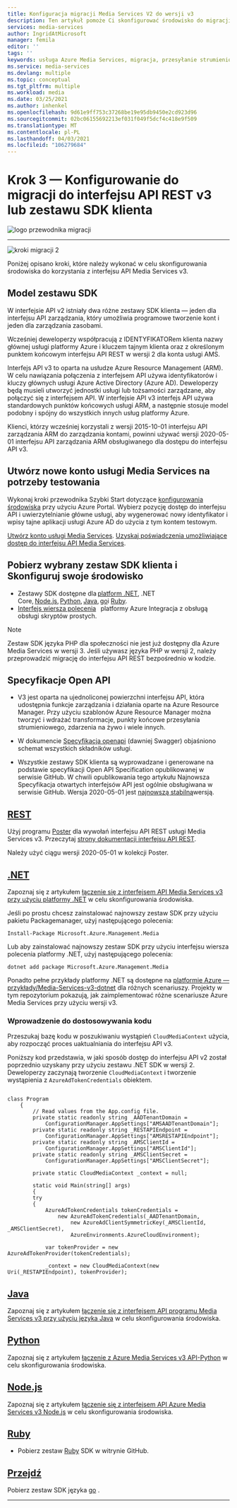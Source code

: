 ```yaml
---
title: Konfiguracja migracji Media Services V2 do wersji v3
description: Ten artykuł pomoże Ci skonfigurować środowisko do migracji z Azure Media Services V2 do wersji v3.
services: media-services
author: IngridAtMicrosoft
manager: femila
editor: ''
tags: ''
keywords: usługa Azure Media Services, migracja, przesyłanie strumieniowe, transmisja, na żywo, zestaw SDK
ms.service: media-services
ms.devlang: multiple
ms.topic: conceptual
ms.tgt_pltfrm: multiple
ms.workload: media
ms.date: 03/25/2021
ms.author: inhenkel
ms.openlocfilehash: 9d61e9ff753c37268be19e95db9450e2cd923d96
ms.sourcegitcommit: 02bc06155692213ef031f049f5dcf4c418e9f509
ms.translationtype: MT
ms.contentlocale: pl-PL
ms.lasthandoff: 04/03/2021
ms.locfileid: "106279684"
---
```

# <a name="step-3---set-up-to-migrate-to-the-v3-rest-api-or-client-sdk"></a>Krok 3 — Konfigurowanie do migracji do interfejsu API REST v3 lub zestawu SDK klienta

![logo przewodnika migracji](./media/migration-guide/azure-media-services-logo-migration-guide.svg)

<hr color="#5ea0ef" size="10">

![kroki migracji 2](./media/migration-guide/steps-3.svg)

Poniżej opisano kroki, które należy wykonać w celu skonfigurowania środowiska do korzystania z interfejsu API Media Services v3.

## <a name="sdk-model"></a>Model zestawu SDK

W interfejsie API v2 istniały dwa różne zestawy SDK klienta — jeden dla interfejsu API zarządzania, który umożliwia programowe tworzenie kont i jeden dla zarządzania zasobami.

Wcześniej deweloperzy współpracują z IDENTYFIKATORem klienta nazwy głównej usługi platformy Azure i kluczem tajnym klienta oraz z określonym punktem końcowym interfejsu API REST w wersji 2 dla konta usługi AMS.

Interfejs API v3 to oparta na usłudze Azure Resource Management (ARM). W celu nawiązania połączenia z interfejsem API używa identyfikatorów i kluczy głównych usługi Azure Active Directory (Azure AD). Deweloperzy będą musieli utworzyć jednostki usługi lub tożsamości zarządzane, aby połączyć się z interfejsem API. W interfejsie API v3 interfejs API używa standardowych punktów końcowych usługi ARM, a następnie stosuje model podobny i spójny do wszystkich innych usług platformy Azure.

Klienci, którzy wcześniej korzystali z wersji 2015-10-01 interfejsu API zarządzania ARM do zarządzania kontami, powinni używać wersji 2020-05-01 interfejsu API zarządzania ARM obsługiwanego dla dostępu do interfejsu API v3.

## <a name="create-a-new-media-services-account-for-testing"></a>Utwórz nowe konto usługi Media Services na potrzeby testowania

Wykonaj kroki przewodnika Szybki Start dotyczące [konfigurowania środowiska](setup-azure-subscription-how-to.md?tabs=portal) przy użyciu Azure Portal. Wybierz pozycję dostęp do interfejsu API i uwierzytelnianie główne usługi, aby wygenerować nowy identyfikator i wpisy tajne aplikacji usługi Azure AD do użycia z tym kontem testowym.

[Utwórz konto usługi Media Services](account-create-how-to.md?tabs=portal).
[Uzyskaj poświadczenia umożliwiające dostęp do interfejsu API Media Services](access-api-howto.md?tabs=portal).

## <a name="download-client-sdk-of-your-choice-and-set-up-your-environment"></a>Pobierz wybrany zestaw SDK klienta i Skonfiguruj swoje środowisko

- Zestawy SDK dostępne dla [platform .NET](/dotnet/api/overview/azure/mediaservices/management), .NET Core, [Node.js](/javascript/api/overview/azure/mediaservices/management), [Python](/python/api/overview/azure/mediaservices/management), [Java](/java/api/overview/azure/mediaservices/management), [go](https://godoc.org/github.com/Azure/azure-sdk-for-go/services/mediaservices/mgmt/2018-07-01/media)i [Ruby](https://github.com/Azure/azure-sdk-for-ruby/blob/master/README.md).
- [Interfejs wiersza polecenia](/cli/azure/ams)   platformy Azure Integracja z obsługą obsługi skryptów prostych.

> [!NOTE]
> Zestaw SDK języka PHP dla społeczności nie jest już dostępny dla Azure Media Services w wersji 3. Jeśli używasz języka PHP w wersji 2, należy przeprowadzić migrację do interfejsu API REST bezpośrednio w kodzie.

## <a name="open-api-specifications"></a>Specyfikacje Open API

- V3 jest oparta na ujednoliconej powierzchni interfejsu API, która udostępnia funkcje zarządzania i działania oparte na Azure Resource Manager. Przy użyciu szablonów Azure Resource Manager można tworzyć i wdrażać transformacje, punkty końcowe przesyłania strumieniowego, zdarzenia na żywo i wiele innych.

- W dokumencie [Specyfikacja openapi](https://github.com/Azure/azure-rest-api-specs/tree/master/specification/mediaservices/resource-manager/Microsoft.Media/stable/2020-05-01) (dawniej Swagger) objaśniono schemat wszystkich składników usługi.

- Wszystkie zestawy SDK klienta są wyprowadzane i generowane na podstawie specyfikacji Open API Specification opublikowanej w serwisie GitHub. W chwili opublikowania tego artykułu Najnowsza Specyfikacja otwartych interfejsów API jest ogólnie obsługiwana w serwisie GitHub. Wersja 2020-05-01 jest [najnowszą stabilną](https://github.com/Azure/azure-rest-api-specs/tree/master/specification/mediaservices/resource-manager/Microsoft.Media/stable/2020-05-01)wersją.

## <a name="rest"></a>[REST](#tab/rest)

Użyj programu [Poster](./setup-postman-rest-how-to.md) dla wywołań interfejsu API REST usługi Media Services v3.
Przeczytaj [strony dokumentacji interfejsu API REST](/rest/api/media/).

Należy użyć ciągu wersji 2020-05-01 w kolekcji Poster.

## <a name="net"></a>[.NET](#tab/net)

Zapoznaj się z artykułem [łączenie się z interfejsem API Media Services v3 przy użyciu platformy .NET](configure-connect-dotnet-howto.md) w celu skonfigurowania środowiska.

Jeśli po prostu chcesz zainstalować najnowszy zestaw SDK przy użyciu pakietu Packagemanager, użyj następującego polecenia:

```Install-Package Microsoft.Azure.Management.Media```

Lub aby zainstalować najnowszy zestaw SDK przy użyciu interfejsu wiersza polecenia platformy .NET, użyj następującego polecenia:

```dotnet add package Microsoft.Azure.Management.Media```

Ponadto pełne przykłady platformy .NET są dostępne na [platformie Azure — przykłady/Media-Services-v3-dotnet](https://github.com/Azure-Samples/media-services-v3-dotnet) dla różnych scenariuszy. Projekty w tym repozytorium pokazują, jak zaimplementować różne scenariusze Azure Media Services przy użyciu wersji v3.

### <a name="get-started-adjusting-your-code"></a>Wprowadzenie do dostosowywania kodu

Przeszukaj bazę kodu w poszukiwaniu wystąpień `CloudMediaContext` użycia, aby rozpocząć proces uaktualniania do interfejsu API v3.

Poniższy kod przedstawia, w jaki sposób dostęp do interfejsu API v2 został poprzednio uzyskany przy użyciu zestawu .NET SDK w wersji 2. Deweloperzy zaczynają tworzenie `CloudMediaContext` i tworzenie wystąpienia z `AzureAdTokenCredentials` obiektem.

```dotnet

class Program
    {
        // Read values from the App.config file.
        private static readonly string _AADTenantDomain =
            ConfigurationManager.AppSettings["AMSAADTenantDomain"];
        private static readonly string _RESTAPIEndpoint =
            ConfigurationManager.AppSettings["AMSRESTAPIEndpoint"];
        private static readonly string _AMSClientId =
            ConfigurationManager.AppSettings["AMSClientId"];
        private static readonly string _AMSClientSecret =
            ConfigurationManager.AppSettings["AMSClientSecret"];

        private static CloudMediaContext _context = null;

        static void Main(string[] args)
        {
        try
        {
            AzureAdTokenCredentials tokenCredentials = 
                new AzureAdTokenCredentials(_AADTenantDomain,
                    new AzureAdClientSymmetricKey(_AMSClientId, _AMSClientSecret),
                    AzureEnvironments.AzureCloudEnvironment);

            var tokenProvider = new AzureAdTokenProvider(tokenCredentials);

            _context = new CloudMediaContext(new Uri(_RESTAPIEndpoint), tokenProvider);

```

## <a name="java"></a>[Java](#tab/java)

Zapoznaj się z artykułem [łączenie się z interfejsem API programu Media Services v3 przy użyciu języka Java](configure-connect-java-howto.md) w celu skonfigurowania środowiska.

## <a name="python"></a>[Python](#tab/python)

Zapoznaj się z artykułem [łączenie z Azure Media Services v3 API-Python](configure-connect-python-howto.md) w celu skonfigurowania środowiska.

## <a name="nodejs"></a>[Node.js](#tab/nodejs)

Zapoznaj się z artykułem [łączenie się z interfejsem API Azure Media Services v3 Node.js](configure-connect-nodejs-howto.md) w celu skonfigurowania środowiska.

## <a name="ruby"></a>[Ruby](#tab/ruby)

- Pobierz zestaw [Ruby](https://github.com/Azure/azure-sdk-for-ruby/blob/master/README.md) SDK w witrynie GitHub.

## <a name="go"></a>[Przejdź](#tab/go)

Pobierz zestaw SDK języka [go](https://godoc.org/github.com/Azure/azure-sdk-for-go/services/mediaservices/mgmt/2018-07-01/media) .

---
